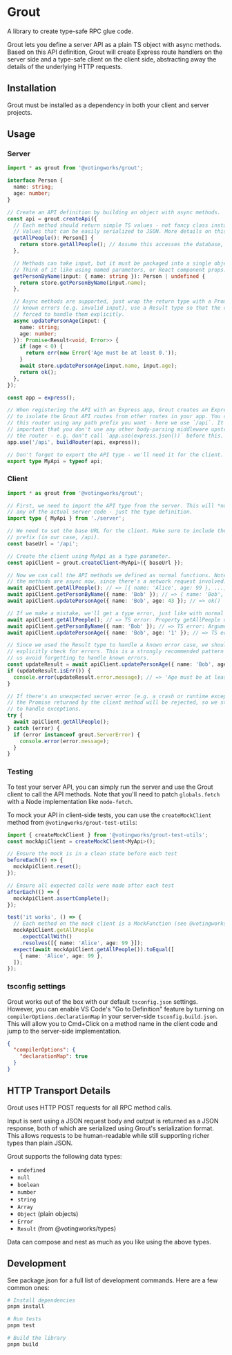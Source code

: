 # Grout

A library to create type-safe RPC glue code.

Grout lets you define a server API as a plain TS object with async methods.
Based on this API definition, Grout will create Express route handlers on the
server side and a type-safe client on the client side, abstracting away the
details of the underlying HTTP requests.

## Installation

Grout must be installed as a dependency in both your client and server projects.

## Usage

### Server

```ts
import * as grout from '@votingworks/grout';

interface Person {
  name: string;
  age: number;
}

// Create an API definition by building an object with async methods.
const api = grout.createApi({
  // Each method should return simple TS values - not fancy class instances.
  // Values that can be easily serialized to JSON. More details on this below.
  getAllPeople(): Person[] {
    return store.getAllPeople(); // Assume this accesses the database, etc.
  },

  // Methods can take input, but it must be packaged into a single object.
  // Think of it like using named parameters, or React component props.
  getPersonByName(input: { name: string }): Person | undefined {
    return store.getPersonByName(input.name);
  },

  // Async methods are supported, just wrap the return type with a Promise. For
  // known errors (e.g. invalid input), use a Result type so that the client is
  // forced to handle them explicitly.
  async updatePersonAge(input: {
    name: string;
    age: number;
  }): Promise<Result<void, Error>> {
    if (age < 0) {
      return err(new Error('Age must be at least 0.'));
    }
    await store.updatePersonAge(input.name, input.age);
    return ok();
  },
});

const app = express();

// When registering the API with an Express app, Grout creates an Express Router
// to isolate the Grout API routes from other routes in your app. You can mount
// this router using any path prefix you want - here we use `/api`. It's
// important that you don't use any other body-parsing middleware upstream of
// the router - e.g. don't call `app.use(express.json())` before this.
app.use('/api', buildRouter(api, express));

// Don't forget to export the API type - we'll need it for the client.
export type MyApi = typeof api;
```

### Client

```ts
import * as grout from '@votingworks/grout';

// First, we need to import the API type from the server. This will *not* import
// any of the actual server code - just the type definition.
import type { MyApi } from './server';

// We need to set the base URL for the client. Make sure to include the path
// prefix (in our case, /api).
const baseUrl = '/api';

// Create the client using MyApi as a type parameter.
const apiClient = grout.createClient<MyApi>({ baseUrl });

// Now we can call the API methods we defined as normal functions. Note that all
// the methods are async now, since there's a network request involved.
await apiClient.getAllPeople(); // => [{ name: 'Alice', age: 99 }, ...]
await apiClient.getPersonByName({ name: 'Bob' }); // => { name: 'Bob', age: 42 }
await apiClient.updatePersonAge({ name: 'Bob', age: 43 }); // => ok()

// If we make a mistake, we'll get a type error, just like with normal typed functions
await apiClient.getAllPeeple(); // => TS error: Property getAllPeeple does not exist
await apiClient.getPersonByName({ nam: 'Bob' }); // => TS error: Argument of type '{ nam: string; }' is not assignable to parameter of type '{ name: string; }'.
await apiClient.updatePersonAge({ name: 'Bob', age: '1' }); // => TS error: Argument of type '{ name: 'Bob'; age: '1'; }' is not assignable to parameter of type '{ name: string; age: number; }'.

// Since we used the Result type to handle a known error case, we should
// explicitly check for errors. This is a strongly recommended pattern to help
// us avoid forgetting to handle known errors.
const updateResult = await apiClient.updatePersonAge({ name: 'Bob', age: -1 });
if (updateResult.isErr()) {
  console.error(updateResult.error.message); // => 'Age must be at least 0.'
}

// If there's an unexpected server error (e.g. a crash or runtime exception),
// the Promise returned by the client method will be rejected, so we still need
// to handle exceptions.
try {
  await apiClient.getAllPeople();
} catch (error) {
  if (error instanceof grout.ServerError) {
    console.error(error.message);
  }
}
```

### Testing

To test your server API, you can simply run the server and use the Grout client
to call the API methods. Note that you'll need to patch `globals.fetch` with a
Node implementation like `node-fetch`.

To mock your API in client-side tests, you can use the `createMockClient` method
from `@votingworks/grout-test-utils`:

```ts
import { createMockClient } from '@votingworks/grout-test-utils';
const mockApiClient = createMockClient<MyApi>();

// Ensure the mock is in a clean state before each test
beforeEach(() => {
  mockApiClient.reset();
});

// Ensure all expected calls were made after each test
afterEach(() => {
  mockApiClient.assertComplete();
});

test('it works', () => {
  // Each method on the mock client is a MockFunction (see @votingworks/test-utils).
  mockApiClient.getAllPeople
    .expectCallWith()
    .resolves([{ name: 'Alice', age: 99 }]);
  expect(await mockApiClient.getAllPeople()).toEqual([
    { name: 'Alice', age: 99 },
  ]);
});
```

### tsconfig settings

Grout works out of the box with our default `tsconfig.json` settings. However,
you can enable VS Code's "Go to Definition" feature by turning on
`compilerOptions.declarationMap` in your server-side `tsconfig.build.json`. This
will allow you to Cmd+Click on a method name in the client code and jump to the
server-side implementation.

```json
{
  "compilerOptions": {
    "declarationMap": true
  }
}
```

## HTTP Transport Details

Grout uses HTTP POST requests for all RPC method calls.

Input is sent using a JSON request body and output is returned as a JSON
response, both of which are serialized using Grout's serialization format. This
allows requests to be human-readable while still supporting richer types than
plain JSON.

Grout supports the following data types:

- `undefined`
- `null`
- `boolean`
- `number`
- `string`
- `Array`
- `Object` (plain objects)
- `Error`
- `Result` (from @votingworks/types)

Data can compose and nest as much as you like using the above types.

## Development

See package.json for a full list of development commands. Here are a few common
ones:

```sh
# Install dependencies
pnpm install

# Run tests
pnpm test

# Build the library
pnpm build
```
